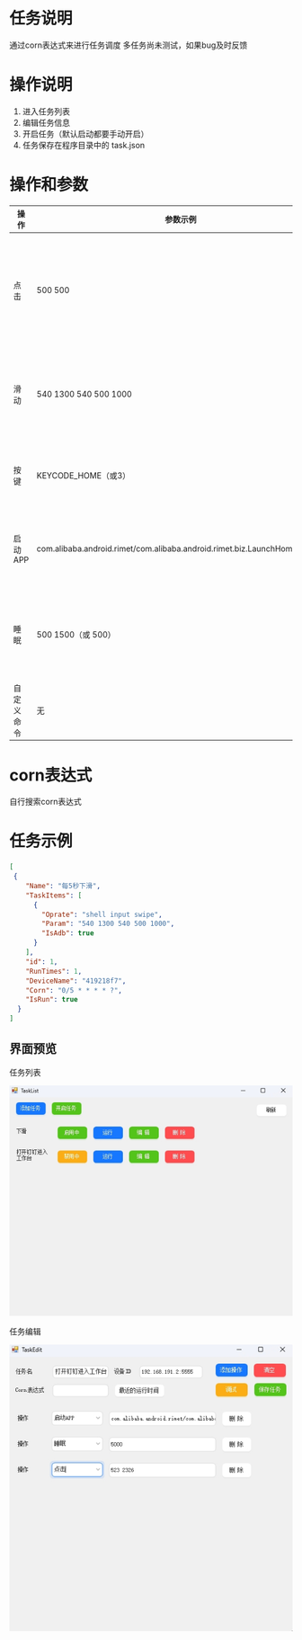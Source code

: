 # 任务说明
通过corn表达式来进行任务调度
多任务尚未测试，如果bug及时反馈

# 操作说明
1. 进入任务列表
2. 编辑任务信息
3. 开启任务（默认启动都要手动开启）
4. 任务保存在程序目录中的 task.json

# 操作和参数

| 操作 | 参数示例| 备注 |
| --- | --- | --- | 
|  点击 | 500 500| 输入 x y 坐标，坐标可通过调试打开显示坐标显示，有些手机需要开启模拟点击才能运行 |
|  滑动 | 540 1300 540 500 1000 | 5个数字,表示从哪里滑动到哪里， 最后一个是时间，时间越长滑动越慢  |
|  按键 | KEYCODE_HOME（或3） |字符或者数字 可搜索安卓keyevent 找到对应的键码   |
|  启动APP | com.alibaba.android.rimet/com.alibaba.android.rimet.biz.LaunchHomeActivity | 启动app需要获取到app的Activity 自行搜索 安卓启动xxx app  |
|  睡眠 | 500 1500（或 500） | 单位毫秒 填一个数字就是固定睡眠，两个数字，随机在两个值之间时长  |
|  自定义命令 | 无 | 自定义cmd指令，可以运行控制台执行  |

# corn表达式
自行搜索corn表达式

# 任务示例
```json
[
 {
    "Name": "每5秒下滑",
    "TaskItems": [
      {
        "Oprate": "shell input swipe",
        "Param": "540 1300 540 500 1000",
        "IsAdb": true
      }
    ],
    "id": 1,
    "RunTimes": 1,
    "DeviceName": "419218f7",
    "Corn": "0/5 * * * * ?",
    "IsRun": true
  }
]
```

## 界面预览

任务列表

![image](/Preview/taskmain.png)

任务编辑

![image](/Preview/taskedit.png)